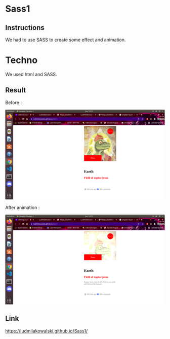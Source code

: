# Sass1

## Instructions

We had to use SASS to create some effect and animation.

# Techno

We used html and SASS.

## Result

Before : 

![Image](./asset/images/raptor.png)

After animation :

![Image](./asset/images/raptor2.png)



## Link 

https://ludmilakowalski.github.io/Sass1/
